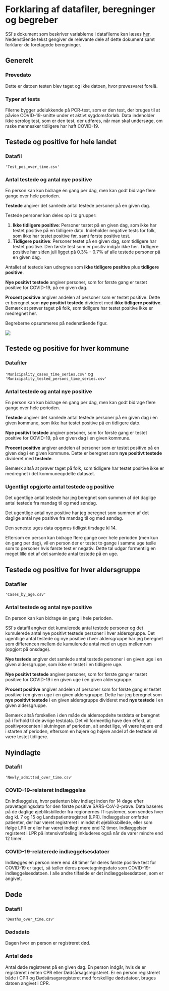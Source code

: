 # Forklaring af datafiler, beregninger og begreber 

SSI's dokument som beskriver variablerne i datafilerne kan læses [her](https://github.com/ktbaek/COVID-19-Danmark/blob/master/data/SSIdata_200911/read_me.txt). Nedenstående tekst gengiver de relevante dele af dette dokument samt forklarer de foretagede beregninger. 

## Generelt

### Prøvedato 
Dette er datoen testen blev taget og ikke datoen, hvor prøvesvaret forelå.

### Typer af tests
Filerne bygger udelukkende på PCR-test, som er den test, der bruges til at påvise COVID-19-smitte under et aktivt sygdomsforløb. Data indeholder ikke serologitest, som er den test, der udføres, når man skal undersøge, om raske mennesker tidligere har haft COVID-19.


## Testede og positive for hele landet

### Datafil
``'Test_pos_over_time.csv'``


### Antal testede og antal nye positive

En person kan kun bidrage én gang per dag, men kan godt bidrage flere gange over hele perioden. 

**Testede** angiver det samlede antal testede personer på en given dag. 

Testede personer kan deles op i to grupper: 
1. **Ikke tidligere positive**: Personer testet på en given dag, som ikke har testet positive på en tidligere dato. Indeholder negative tests for folk, som ikke har testet positive før, samt første positive test.
2. **Tidligere positive**: Personer testet på en given dag, som tidligere har testet positive. Den første test som er positiv indgår ikke her. Tidligere positive har siden juli ligget på 0.3% - 0.7% af alle testede personer på en given dag.  

Antallet af testede kan udregnes som **ikke tidligere positive** plus **tidligere positive**.

**Nye positivt testede** angiver personer, som for første gang er testet positive for COVID-19, på en given dag.

**Procent positive** angiver andelen af personer som er testet positive. Dette er beregnet som **nye positivt testede** divideret med **ikke tidligere positive**. Bemærk at prøver taget på folk, som tidligere har testet positive ikke er medregnet her.

Begreberne opsummeres på nedenstående figur.

![](https://github.com/ktbaek/COVID-19-Danmark/blob/master/figures/Tested_explanation.png) 

## Testede og positive for hver kommune
### Datafiler
``'Municipality_cases_time_series.csv'`` og 
``'Municipality_tested_persons_time_series.csv'``

### Antal testede og antal nye positive

En person kan kun bidrage én gang per dag, men kan godt bidrage flere gange over hele perioden.

**Testede** angiver det samlede antal testede personer på en given dag i en given kommune, som ikke har testet positive på en tidligere dato. 

**Nye positivt testede** angiver personer, som for første gang er testet positive for COVID-19, på en given dag i en given kommune.

**Procent positive** angiver andelen af personer som er testet positive  på en given dag i en given kommune. Dette er beregnet som **nye positivt testede** divideret med **testede**. 

Bemærk altså at prøver taget på folk, som tidligere har testet positive ikke er medregnet i det kommuneopdelte datasæt.

### Ugentligt opgjorte antal testede og positive
Det ugentlige antal testede har jeg beregnet som summen af det daglige antal testede fra mandag til og med søndag. 

Det ugentlige antal nye positive har jeg beregnet som summen af det daglige antal nye positive fra mandag til og med søndag.

Den seneste uges data opgøres tidligst tirsdage kl 14.

Eftersom en person kan bidrage flere gange over hele perioden (men kun én gang per dag), vil en person der er testet to gange i samme uge tælle som to personer hvis første test er negativ. Dette tal udgør formentlig en meget lille det af det samlede antal testede på en uge. 

## Testede og positive for hver aldersgruppe
### Datafiler
``'Cases_by_age.csv'``

### Antal testede og antal nye positive
En person kan kun bidrage én gang i hele perioden.

SSI's datafil angiver det kumulerede antal testede personer og det kumulerede antal nye positivt testede personer i hver aldersgruppe. Det ugentlige antal testede og nye positive i hver aldersgruppe har jeg beregnet som differencen mellem de kumulerede antal med en uges mellemrum (opgjort på onsdage).   

**Nye testede** angiver det samlede antal testede personer i en given uge i en given aldersgruppe, som ikke er testet i en tidligere uge. 

**Nye positivt testede** angiver personer, som for første gang er testet positive for COVID-19 i en given uge i en given aldersgruppe. 

**Procent positive** angiver andelen af personer som for første gang er testet positive i en given uge i en given aldersgruppe. Dette har jeg beregnet som **nye positivt testede** i en given aldersgruppe divideret med **nye testede** i en given aldersgruppe. 

Bemærk altså forskellen i den måde de aldersopdelte testdata er beregnet på i forhold til de øvrige testdata. 
Det vil formentlig have den effekt, at positivprocenten i slutningen af perioden, alt andet lige, vil være højere end i starten af perioden, eftersom en højere og højere andel af de testede vil være testet tidligere. 









## Nyindlagte
### Datafil
``'Newly_admitted_over_time.csv'``

### COVID-19-relateret indlæggelse
En indlæggelse, hvor patienten blev indlagt inden for 14 dage efter prøvetagningsdato for den første positive SARS-CoV-2-prøve. Data baseres på de daglige øjebliksbilleder fra regionernes IT-systemer, som sendes hver dag kl. 7 og 15 og Landspatientregistret (LPR). Indlæggelser omfatter patienter, der har været registreret i mindst ét øjebliksbillede, eller som ifølge LPR er eller har været indlagt mere end 12 timer. Indlæggelser registeret i LPR på intensivafdeling inkluderes også når de varer mindre end 12 timer.

### COVID-19-relaterede indlæggelsesdatoer
Indlægges en person mere end 48 timer før deres første positive test for COVID-19 er taget, så tæller deres prøvetagningsdato som COVID-19-indlæggelsesdatoen. I alle andre tilfælde er det indlæggelsesdatoen, som er angivet.

## Døde

### Datafil
``'Deaths_over_time.csv'``

### Dødsdato
Dagen hvor en person er registreret død.

### Antal døde
Antal døde registreret på en given dag. En person indgår, hvis de er registreret i enten CPR eller Dødsårsagsregisteret. Er en person registreret både i CPR og Dødsårsagsregisteret med forskellige dødsdatoer, bruges datoen angivet i CPR.














